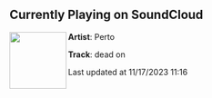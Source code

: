 ## Currently Playing on SoundCloud

[<img align="left" width="100" src="https://i1.sndcdn.com/artworks-8gHQisqJ9ukSsBH2-Ql3RAA-t500x500.jpg">](https://soundcloud.com/iamperto/deadon)

**Artist**: Perto 

**Track**: dead on

Last updated at 11/17/2023 11:16
